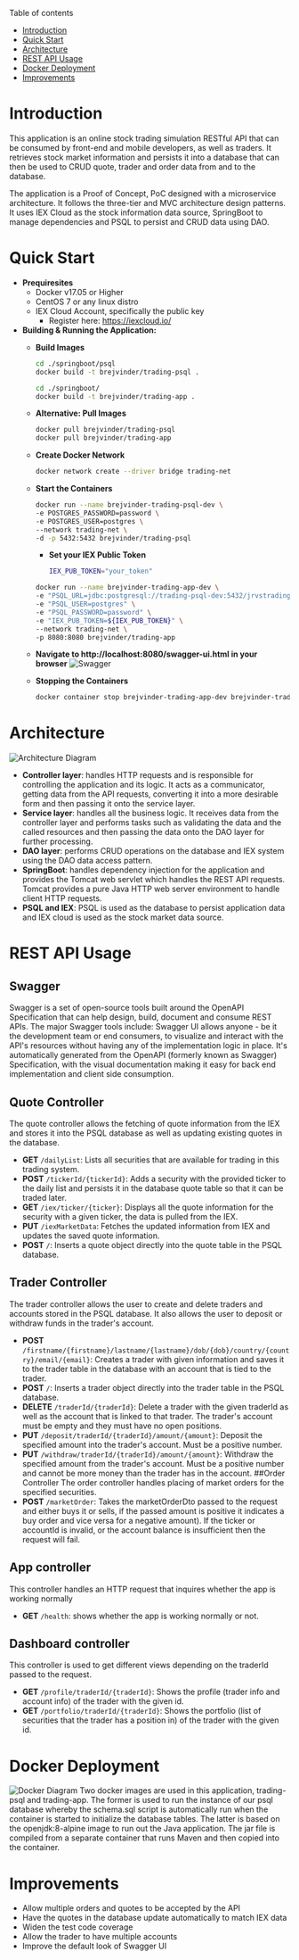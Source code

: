 Table of contents
* [Introduction](#Introduction)
* [Quick Start](#Quick-Start)
* [Architecture](#Architecture)
* [REST API Usage](#REST-API-Usage)
* [Docker Deployment](#Docker-Deployment)
* [Improvements](#Improvements)

# Introduction
This application is an online stock trading simulation RESTful API that can be consumed by front-end and mobile developers, as well as traders. It retrieves stock market information and persists it into a database that can then be used to CRUD quote, trader and order data from and to the database.

The application is a Proof of Concept, PoC designed with a microservice architecture. It follows the three-tier and MVC architecture design patterns. It uses IEX Cloud as the stock information data source, SpringBoot to manage dependencies and PSQL to persist and CRUD data using DAO.
 
# Quick Start
- **Prequiresites**
    - Docker v17.05 or Higher
    - CentOS 7 or any linux distro
    - IEX Cloud Account, specifically the public key
        - Register here: https://iexcloud.io/
- **Building & Running the Application:**
    * **Build Images**
        ```bash
        cd ./springboot/psql
        docker build -t brejvinder/trading-psql .
        ```
        ```bash
        cd ./springboot/
        docker build -t brejvinder/trading-app .
        ```
    * **Alternative: Pull Images**
        ```bash
        docker pull brejvinder/trading-psql
        docker pull brejvinder/trading-app
        ```
    * **Create Docker Network**
        ```bash
        docker network create --driver bridge trading-net
        ```
    * **Start the Containers**
        ```bash
        docker run --name brejvinder-trading-psql-dev \
        -e POSTGRES_PASSWORD=password \
        -e POSTGRES_USER=postgres \
        --network trading-net \
        -d -p 5432:5432 brejvinder/trading-psql
        ```
        * **Set your IEX Public Token**
            ```bash
            IEX_PUB_TOKEN="your_token"
            ```
        
        ```bash
        docker run --name brejvinder-trading-app-dev \
        -e "PSQL_URL=jdbc:postgresql://trading-psql-dev:5432/jrvstrading" \
        -e "PSQL_USER=postgres" \
        -e "PSQL_PASSWORD=password" \
        -e "IEX_PUB_TOKEN=${IEX_PUB_TOKEN}" \
        --network trading-net \
        -p 8080:8080 brejvinder/trading-app
        ```
    * **Navigate to http://localhost:8080/swagger-ui.html in your browser**
        ![Swagger](assets/Swagger_UI.png)
    * **Stopping the Containers**
        ```bash
        docker container stop brejvinder-trading-app-dev brejvinder-trading-psql-dev
        ```

# Architecture
![Architecture Diagram](assets/Architecture_Diagram.png)
- **Controller layer**: handles HTTP requests and is responsible for controlling the application and its logic. It acts as a communicator, getting data from the API requests, converting it into a more desirable form and then passing it onto the service layer.
- **Service layer**: handles all the business logic. It receives data from the controller layer and performs tasks such as validating the data and the called resources and then passing the data onto the DAO layer for further processing.
- **DAO layer**: performs CRUD operations on the database and IEX system using the DAO data access pattern.
- **SpringBoot**: handles dependency injection for the application and provides the Tomcat web servlet which handles the REST API requests. Tomcat provides a pure Java HTTP web server environment to handle client HTTP requests.
- **PSQL and IEX**:  PSQL is used as the database to persist application data and IEX cloud is used as the stock market data source.

# REST API Usage
## Swagger
Swagger is a set of open-source tools built around the OpenAPI Specification that can help design, build, document and consume REST APIs. The major Swagger tools include: Swagger UI allows anyone - be it the development team or  end consumers, to visualize and interact with the API's resources without having any of the implementation logic in place. It's automatically generated from the OpenAPI (formerly known as Swagger) Specification, with the visual documentation making it easy for back end implementation and client side consumption.
## Quote Controller
The quote controller allows the fetching of quote information from the IEX and stores it into the PSQL database as well as updating existing quotes 
in the database. 
  - **GET** `/dailyList`: Lists all securities that are available for trading in this trading system.
  - **POST** `/tickerId/{tickerId}`: Adds a security with the provided ticker to the daily list and persists it in the database quote table so 
  that it can be traded later. 
  - **GET** `/iex/ticker/{ticker}`: Displays all the quote information for the security with a given ticker, the data is pulled from the IEX.
  - **PUT** `/iexMarketData`: Fetches the updated information from IEX and updates the saved quote information. 
  - **POST** `/`: Inserts a quote object directly into the quote table in the PSQL database.
## Trader Controller
The trader controller allows the user to create and delete traders and accounts stored in the PSQL database. It also allows the user to deposit 
or withdraw funds in the trader's account. 
- **POST** `/firstname/{firstname}/lastname/{lastname}/dob/{dob}/country/{country}/email/{email}`: Creates a trader with given information and saves 
it to the trader table in the database with an account that is tied to the trader. 
- **POST** `/`: Inserts a trader object directly into the trader table in the PSQL database.
- **DELETE** `/traderId/{traderId}`: Delete a trader with the given traderId as well as the account that is linked to that trader. The trader's
account must be empty and they must have no open positions. 
- **PUT** `/deposit/traderId/{traderId}/amount/{amount}`: Deposit the specified amount into the trader's account. Must be a positive number. 
- **PUT** `/withdraw/traderId/{traderId}/amount/{amount}`: Withdraw the specified amount from the trader's account. Must be a positive number and 
cannot be more money than the trader has in the account. 
##Order Controller
The order controller handles placing of market orders for the specified securities. 
- **POST** `/marketOrder`: Takes the marketOrderDto passed to the request and either buys it or sells, if the passed amount is positive it 
indicates a buy order and vice versa for a negative amount). If the ticker or accountId is invalid, or the account balance is insufficient 
then the request will fail. 
## App controller
This controller handles an HTTP request that inquires whether the app is working normally
- **GET** `/health`: shows whether the app is working normally or not.
## Dashboard controller
This controller is used to get different views depending on the traderId passed to the request. 
- **GET** `/profile/traderId/{traderId}`: Shows the profile (trader info and account info) of the trader with the given id. 
- **GET** `/portfolio/traderId/{traderId}`: Shows the portfolio (list of securities that the trader has a position in) of the trader with the given id. 

# Docker Deployment
![Docker Diagram](assets/Docker_Diagram.png)
Two docker images are used in this application, trading-psql and trading-app. The former is used to run the instance of our psql database whereby the schema.sql script is automatically run when the container is started to initialize the database tables. The latter is based on the openjdk:8-alpine image to run out the Java application. The jar file is compiled from a separate container that runs Maven and then copied into the container.

# Improvements
- Allow multiple orders and quotes to be accepted by the API
- Have the quotes in the database update automatically to match IEX data
- Widen the test code coverage
- Allow the trader to have multiple accounts
- Improve the default look of Swagger UI